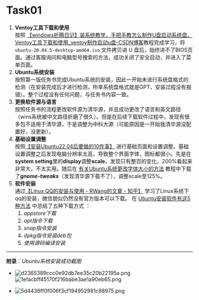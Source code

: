 # Task01
1. **Ventoy工具下载和使用**  
按照 [【windows折腾日记】装系统教学，手把手教怎么制作U盘启动系统盘，Ventoy工具下载和使用_ventoy制作启动u盘-CSDN博客](https://blog.csdn.net/u010560236/article/details/123006741)教程完成学习，将`ubuntu-20.04.5-desktop-amd64.iso` 文件拷贝进 U 盘后，始终进不了BIOS页面。通过客服询问和电脑型号搜索的方法，成功关闭了安全启动，并进入了菜单页面。
2. **Ubuntu系统安装**  
按照第一版任务书完成Ubuntu系统的安装，因此一开始未进行系统盘格式的检测（在安装完成后才进行检测，所幸系统盘格式就是GPT，安装过程没有报错）。整个过程没有任何问题，与任务书内容一致。
3. **更换软件源与语言**  
按照任务书的流程更改软件源为清华源，并且成功更改了语言和英文路径（wins系统被中文路径折磨了很久）。但是在后续下载软件过程中，发现有很多包不适用于清华源，于是调整为中科大源（可能原因是一开始我清华源没配置好，没更新）。
4. **基础设置调整**  
按照[【安装Ubuntu22.04后要做的10件事】](https://www.bilibili.com/video/BV1Cg411X7MN/?share_source=copy_web&vd_source=8ba41477294e884c447883ac4efe6231) 进行基础页面和设置调整。基础设置调整之后发现电脑分辨率太高，导致整个界面字体，图标都很小。先是在**system setting**里的**display**调整**scale**，发现只有整百的变化，200%看起来非常大，不太实用。随后在 [有关Ubuntu系统更改字体大小的方法](https://zhuanlan.zhihu.com/p/560978054) 教程中下载了***gnome-tweaks***（发现清华源下载不了），调整scale至125%。
5. **软件安装**  
通过[【Linux QQ的安装与使用 - RWang的文章 - 知乎】]( https://zhuanlan.zhihu.com/p/643946782) 学习了Linux系统下qq的安装，微信貌似仍然没有官方版本可以下载。 在 [Ubuntu安装软件有这5种方法](https://zhuanlan.zhihu.com/p/270908077) 中总结了五种下载方式 ：  
	1. *appstore下载*  
	2. *apt指令下载*  
	3. *snap指令安装*  
	4. *dpkg指令安装deb包*  
	5. *使用源码编译安装*
---

**附录**：*Ubuntu系统安装成功截图*  
- ![d2365389ccc0e92db7ee35c20b22195a.png](https://ice.frostsky.com/2024/09/15/d2365389ccc0e92db7ee35c20b22195a.png)![1efacbff45170f216babe3ae1a90eb65.png](https://ice.frostsky.com/2024/09/15/1efacbff45170f216babe3ae1a90eb65.png)


- ![5d4436ff0f006f3cf194952981c88975.png](https://ice.frostsky.com/2024/09/15/5d4436ff0f006f3cf194952981c88975.png)
